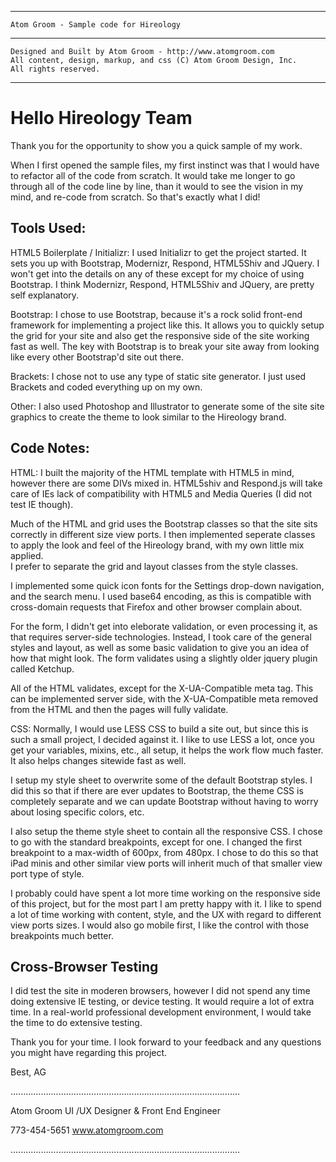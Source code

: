 * * *    	
    
    Atom Groom - Sample code for Hireology
    	
* * *  

    Designed and Built by Atom Groom - http://www.atomgroom.com
    All content, design, markup, and css (C) Atom Groom Design, Inc.
    All rights reserved.
    
* * *

# Hello Hireology Team

Thank you for the opportunity to show you a quick sample of my work.  

When I first opened the sample files, my first instinct was that I would
have to refactor all of the code from scratch.  It would take me longer
to go through all of the code line by line, than it would to see the
vision in my mind, and re-code from scratch.  So that's exactly what I did!

## Tools Used:

HTML5 Boilerplate / Initializr:
I used Initializr to get the project started.  It sets you up with Bootstrap,
Modernizr, Respond, HTML5Shiv and JQuery.  I won't get into the details on 
any of these except for my choice of using Bootstrap.  I think Modernizr,
Respond, HTML5Shiv and JQuery, are pretty self explanatory.

Bootstrap:
I chose to use Bootstrap, because it's a rock solid front-end framework
for implementing a project like this. It allows you to quickly setup the
grid for your site and also get the responsive side of the site working
fast as well. The key with Bootstrap is to break your site away from
looking like every other Bootstrap'd site out there.

Brackets:
I chose not to use any type of static site generator.  I just used Brackets
and coded everything up on my own. 

Other:
I also used Photoshop and Illustrator to generate some of the site site 
graphics to create the theme to look similar to the Hireology brand.

## Code Notes:

HTML:
I built the majority of the HTML template with HTML5 in mind, however there are some
DIVs mixed in. HTML5shiv and Respond.js will take care of IEs lack of compatibility
with HTML5 and Media Queries (I did not test IE though).

Much of the HTML and grid uses the Bootstrap classes so that the site sits correctly
in different size view ports. I then implemented seperate classes to apply the look
and feel of the Hireology brand, with my own little mix applied.  
I prefer to separate the grid and layout classes from the style classes. 

I implemented some quick icon fonts for the Settings drop-down navigation,
and the search menu.  I used base64 encoding, as this is compatible with cross-domain
requests that Firefox and other browser complain about.

For the form, I didn't get into eleborate validation, or even processing it, as that
requires server-side technologies.  Instead, I took care of the general styles and 
layout, as well as some basic validation to give you an idea of how that might look.
The form validates using a slightly older jquery plugin called Ketchup.

All of the HTML validates, except for the X-UA-Compatible meta tag.  This can be 
implemented server side, with the X-UA-Compatible meta removed from the HTML and 
then the pages will fully validate.

CSS:
Normally, I would use LESS CSS to build a site out, but since this is such a small
project, I decided against it.  I like to use LESS a lot, once you get your variables,
mixins, etc., all setup, it helps the work flow much faster.  It also helps changes 
sitewide fast as well.

I setup my style sheet to overwrite some of the default Bootstrap styles.  I did this 
so that if there are ever updates to Bootstrap, the theme CSS is completely
separate and we can update Bootstrap without having to worry about losing specific 
colors, etc.

I also setup the theme style sheet to contain all the responsive CSS.  I chose to go 
with the standard breakpoints, except for one.  I changed the first breakpoint
to a max-width of 600px, from 480px.  I chose to do this so that iPad minis and other 
similar view ports will inherit much of that smaller view port type of style.

I probably could have spent a lot more time working on the responsive side of this 
project, but for the most part I am pretty happy with it.  I like to spend a lot of 
time working with content, style, and the UX with regard to different view ports sizes. 
I would also go mobile first, I like the control with those breakpoints much better.

## Cross-Browser Testing

I did test the site in moderen browsers, however I did not spend any time doing
extensive IE testing, or device testing.  It would require a lot of extra time.
In a real-world professional development environment, I would take the time to
do extensive testing.


Thank you for your time. I look forward to your feedback and any questions you might
have regarding this project.

Best,
AG

...........................................................................................

Atom Groom
UI /UX Designer & Front End Engineer

773-454-5651
www.atomgroom.com

...........................................................................................
